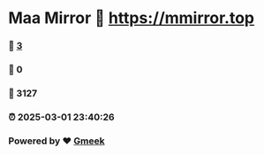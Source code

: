 # Maa Mirror :link: https://mmirror.top 
### :page_facing_up: [3](https://mmirror.top/tag.html) 
### :speech_balloon: 0 
### :hibiscus: 3127 
### :alarm_clock: 2025-03-01 23:40:26 
### Powered by :heart: [Gmeek](https://github.com/Meekdai/Gmeek)
